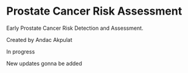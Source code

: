 # Prostate Cancer Risk Assessment

Early Prostate Cancer Risk Detection and Assessment.

Created by Andac Akpulat

In progress

New updates gonna be added
